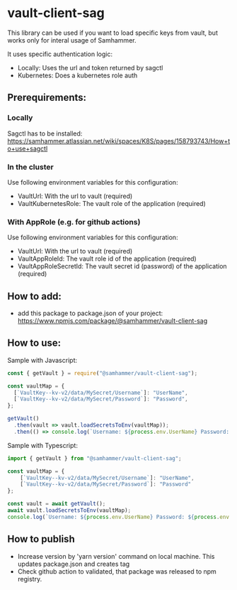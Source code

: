 # vault-client-sag

This library can be used if you want to load specific keys from vault, but works only for interal usage of Samhammer.

It uses specific authentication logic:

-   Locally: Uses the url and token returned by sagctl
-   Kubernetes: Does a kubernetes role auth

## Prerequirements:

### Locally

Sagctl has to be installed: https://samhammer.atlassian.net/wiki/spaces/K8S/pages/158793743/How+to+use+sagctl

### In the cluster

Use following environment variables for this configuration:

-   VaultUrl: With the url to vault (required)
-   VaultKubernetesRole: The vault role of the application (required)

### With AppRole (e.g. for github actions)

Use following environment variables for this configuration:

-   VaultUrl: With the url to vault (required)
-   VaultAppRoleId: The vault role id of the application (required)
-   VaultAppRoleSecretId: The vault secret id (password) of the application (required)

## How to add:

-   add this package to package.json of your project: https://www.npmjs.com/package/@samhammer/vault-client-sag

## How to use:

Sample with Javascript:

```js
const { getVault } = require("@samhammer/vault-client-sag");

const vaultMap = {
  [`VaultKey--kv-v2/data/MySecret/Username`]: "UserName",
  [`VaultKey--kv-v2/data/MySecret/Password`]: "Password",
};

getVault()
  .then(vault => vault.loadSecretsToEnv(vaultMap));
  .then(() => console.log(`Username: ${process.env.UserName} Password: ${process.env.Password}`);
```

Sample with Typescript:

```ts
import { getVault } from "@samhammer/vault-client-sag";

const vaultMap = {
    [`VaultKey--kv-v2/data/MySecret/Username`]: "UserName",
    [`VaultKey--kv-v2/data/MySecret/Password`]: "Password"
};

const vault = await getVault();
await vault.loadSecretsToEnv(vaultMap);
console.log(`Username: ${process.env.UserName} Password: ${process.env.Password}`);
```

## How to publish

-   Increase version by 'yarn version' command on local machine. This updates package.json and creates tag
-   Check github action to validated, that package was released to npm registry.

